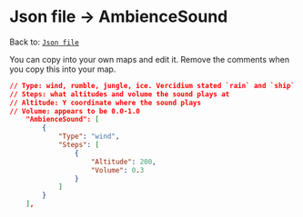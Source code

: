 # Json file → AmbienceSound
Back to: [`Json file`](/docs/json.md)

You can copy into your own maps and edit it. Remove the comments when you copy this into your map.

```json
// Type: wind, rumble, jungle, ice. Vercidium stated `rain` and `ship` exist but it appears they don't
// Steps: what altitudes and volume the sound plays at
// Altitude: Y coordinate where the sound plays
// Volume: appears to be 0.0-1.0
    "AmbienceSound": [
        {
            "Type": "wind",
            "Steps": [
                {
                    "Altitude": 200,
                    "Volume": 0.3
                }
            ]
        }
    ],
```